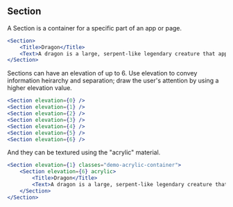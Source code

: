 ## Section

[wiki]: /wiki/modules/_components_layout_section_.html

A Section is a container for a specific part of an app or page.

```jsx
<Section>
	<Title>Dragon</Title>
	<Text>A dragon is a large, serpent-like legendary creature that appears in the folklore of many cultures around the world. Beliefs about dragons vary drastically by region, but dragons in western cultures since the High Middle Ages have often been depicted as winged, horned, four-legged, and capable of breathing fire. Dragons in eastern cultures are usually depicted as wingless, four-legged, serpentine creatures with above-average intelligence.</Text>
</Section>
```

Sections can have an elevation of up to 6. Use elevation to convey information heirarchy and separation; draw the user's attention by using a higher elevation value.

```jsx
<Section elevation={0} />
<Section elevation={1} />
<Section elevation={2} />
<Section elevation={3} />
<Section elevation={4} />
<Section elevation={5} />
<Section elevation={6} />
```

And they can be textured using the "acrylic" material.

```jsx
<Section elevation={1} classes="demo-acrylic-container">
	<Section elevation={6} acrylic>
		<Title>Dragon</Title>
		<Text>A dragon is a large, serpent-like legendary creature that appears in the folklore of many cultures around the world. Beliefs about dragons vary drastically by region, but dragons in western cultures since the High Middle Ages have often been depicted as winged, horned, four-legged, and capable of breathing fire. Dragons in eastern cultures are usually depicted as wingless, four-legged, serpentine creatures with above-average intelligence.</Text>
	</Section>
</Section>
```
